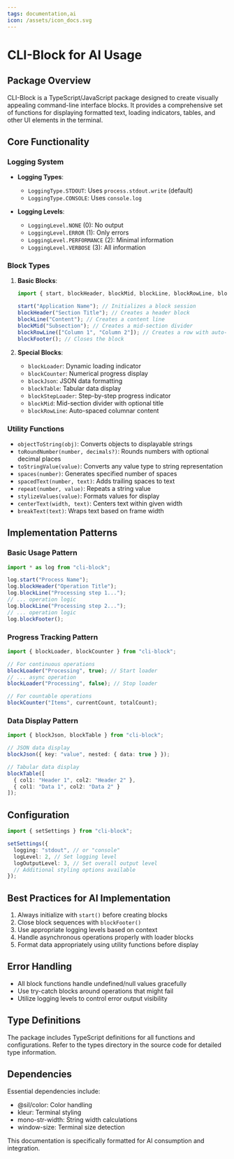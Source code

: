 ```yaml
---
tags: documentation,ai
icon: /assets/icon_docs.svg
---
```


# CLI-Block for AI Usage

## Package Overview
CLI-Block is a TypeScript/JavaScript package designed to create visually appealing command-line interface blocks. It provides a comprehensive set of functions for displaying formatted text, loading indicators, tables, and other UI elements in the terminal.

## Core Functionality

### Logging System
- **Logging Types**:
  - `LoggingType.STDOUT`: Uses `process.stdout.write` (default)
  - `LoggingType.CONSOLE`: Uses `console.log`

- **Logging Levels**:
  - `LoggingLevel.NONE` (0): No output
  - `LoggingLevel.ERROR` (1): Only errors
  - `LoggingLevel.PERFORMANCE` (2): Minimal information
  - `LoggingLevel.VERBOSE` (3): All information

### Block Types
1. **Basic Blocks**:
   ```typescript
   import { start, blockHeader, blockMid, blockLine, blockRowLine, blockFooter } from "cli-block";

   start("Application Name"); // Initializes a block session
   blockHeader("Section Title"); // Creates a header block
   blockLine("Content"); // Creates a content line
   blockMid("Subsection"); // Creates a mid-section divider
   blockRowLine(["Column 1", "Column 2"]); // Creates a row with auto-spaced columns
   blockFooter(); // Closes the block
   ```

2. **Special Blocks**:
   - `blockLoader`: Dynamic loading indicator
   - `blockCounter`: Numerical progress display
   - `blockJson`: JSON data formatting
   - `blockTable`: Tabular data display
   - `blockStepLoader`: Step-by-step progress indicator
   - `blockMid`: Mid-section divider with optional title
   - `blockRowLine`: Auto-spaced columnar content

### Utility Functions
- `objectToString(obj)`: Converts objects to displayable strings
- `toRoundNumber(number, decimals?)`: Rounds numbers with optional decimal places
- `toStringValue(value)`: Converts any value type to string representation
- `spaces(number)`: Generates specified number of spaces
- `spacedText(number, text)`: Adds trailing spaces to text
- `repeat(number, value)`: Repeats a string value
- `stylizeValues(value)`: Formats values for display
- `centerText(width, text)`: Centers text within given width
- `breakText(text)`: Wraps text based on frame width

## Implementation Patterns

### Basic Usage Pattern
```typescript
import * as log from "cli-block";

log.start("Process Name");
log.blockHeader("Operation Title");
log.blockLine("Processing step 1...");
// ... operation logic
log.blockLine("Processing step 2...");
// ... operation logic
log.blockFooter();
```

### Progress Tracking Pattern
```typescript
import { blockLoader, blockCounter } from "cli-block";

// For continuous operations
blockLoader("Processing", true); // Start loader
// ... async operation
blockLoader("Processing", false); // Stop loader

// For countable operations
blockCounter("Items", currentCount, totalCount);
```

### Data Display Pattern
```typescript
import { blockJson, blockTable } from "cli-block";

// JSON data display
blockJson({ key: "value", nested: { data: true } });

// Tabular data display
blockTable([
  { col1: "Header 1", col2: "Header 2" },
  { col1: "Data 1", col2: "Data 2" }
]);
```

## Configuration
```typescript
import { setSettings } from "cli-block";

setSettings({
  logging: "stdout", // or "console"
  logLevel: 2, // Set logging level
  logOutputLevel: 3, // Set overall output level
  // Additional styling options available
});
```

## Best Practices for AI Implementation
1. Always initialize with `start()` before creating blocks
2. Close block sequences with `blockFooter()`
3. Use appropriate logging levels based on context
4. Handle asynchronous operations properly with loader blocks
5. Format data appropriately using utility functions before display

## Error Handling
- All block functions handle undefined/null values gracefully
- Use try-catch blocks around operations that might fail
- Utilize logging levels to control error output visibility

## Type Definitions
The package includes TypeScript definitions for all functions and configurations. Refer to the types directory in the source code for detailed type information.

## Dependencies
Essential dependencies include:
- @sil/color: Color handling
- kleur: Terminal styling
- mono-str-width: String width calculations
- window-size: Terminal size detection

This documentation is specifically formatted for AI consumption and integration.
